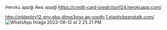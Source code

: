 Heroku app@ 
Aws app@
https://credit-card-prediction124.herokuapp.com/



http://mldeploy12-env.eba-dtmq3wsx.ap-south-1.elasticbeanstalk.com/
![WhatsApp Image 2022-08-12 at 2 25 21 PM](https://user-images.githubusercontent.com/93565036/184320781-4a3a74f4-298f-4a19-824b-4727638e272f.jpeg)
